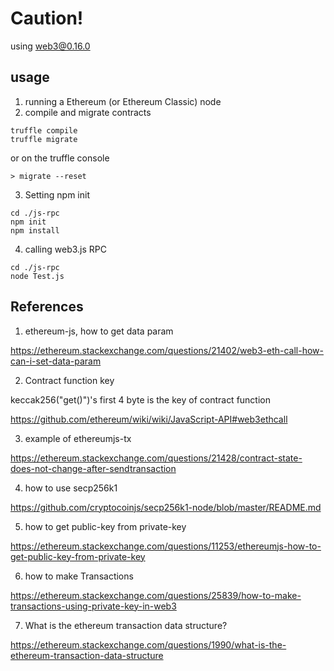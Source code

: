 # Caution!
using web3@0.16.0

## usage
1. running a Ethereum (or Ethereum Classic) node
2. compile and migrate contracts
```
truffle compile
truffle migrate
```
or
on the truffle console
```
> migrate --reset
```
3. Setting npm init
```
cd ./js-rpc
npm init
npm install 
```
4. calling web3.js RPC
```
cd ./js-rpc
node Test.js
```

## References
1. ethereum-js, how to get data param

https://ethereum.stackexchange.com/questions/21402/web3-eth-call-how-can-i-set-data-param

2. Contract function key

keccak256("get()")'s first 4 byte is the key of contract function

https://github.com/ethereum/wiki/wiki/JavaScript-API#web3ethcall

3. example of ethereumjs-tx

https://ethereum.stackexchange.com/questions/21428/contract-state-does-not-change-after-sendtransaction

4. how to use secp256k1

https://github.com/cryptocoinjs/secp256k1-node/blob/master/README.md

5. how to get public-key from private-key

https://ethereum.stackexchange.com/questions/11253/ethereumjs-how-to-get-public-key-from-private-key

6. how to make Transactions

https://ethereum.stackexchange.com/questions/25839/how-to-make-transactions-using-private-key-in-web3

7. What is the ethereum transaction data structure?

https://ethereum.stackexchange.com/questions/1990/what-is-the-ethereum-transaction-data-structure